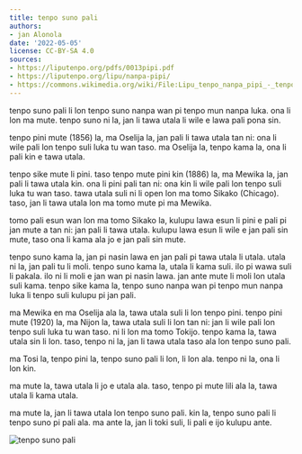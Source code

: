 ```yaml
---
title: tenpo suno pali
authors:
- jan Alonola
date: '2022-05-05'
license: CC-BY-SA 4.0
sources:
- https://liputenpo.org/pdfs/0013pipi.pdf
- https://liputenpo.org/lipu/nanpa-pipi/
- https://commons.wikimedia.org/wiki/File:Lipu_tenpo_nanpa_pipi_-_tenpo_suli_pali.png
---
```


tenpo suno pali li lon tenpo suno nanpa wan pi tenpo mun nanpa luka. ona li lon ma mute. tenpo suno ni la, jan li tawa utala li wile e lawa pali pona sin.

tenpo pini mute (1856) la, ma Oselija la, jan pali li tawa utala tan ni: ona li wile pali lon tenpo suli luka tu wan taso. ma Oselija la, tenpo kama la, ona li pali kin e tawa utala.

tenpo sike mute li pini. taso tenpo mute pini kin (1886) la, ma Mewika la, jan pali li tawa utala kin. ona li pini pali tan ni: ona kin li wile pali lon tenpo suli luka tu wan taso. tawa utala suli ni li open lon ma tomo Sikako (Chicago). taso, jan li tawa utala lon ma tomo mute pi ma Mewika.

tomo pali esun wan lon ma tomo Sikako la, kulupu lawa esun li pini e pali pi jan mute a tan ni: jan pali li tawa utala. kulupu lawa esun li wile e jan pali sin mute, taso ona li kama ala jo e jan pali sin mute.

tenpo suno kama la, jan pi nasin lawa en jan pali pi tawa utala li utala. utala ni la, jan pali tu li moli. tenpo suno kama la, utala li kama suli. ilo pi wawa suli li pakala. ilo ni li moli e jan wan pi nasin lawa. jan ante mute li moli lon utala suli kama. tenpo sike kama la, tenpo suno nanpa wan pi tenpo mun nanpa luka li tenpo suli kulupu pi jan pali.

ma Mewika en ma Oselija ala la, tawa utala suli li lon tenpo pini. tenpo pini mute (1920) la, ma Nijon la, tawa utala suli li lon tan ni: jan li wile pali lon tenpo suli luka tu wan taso. ni li lon ma tomo Tokijo. tenpo kama la, tawa utala sin li lon. taso, tenpo ni la, jan li tawa utala taso ala lon tenpo suno pali.

ma Tosi la, tenpo pini la, tenpo suno pali li lon, li lon ala. tenpo ni la, ona li lon kin.

ma mute la, tawa utala li jo e utala ala. taso, tenpo pi mute lili ala la, tawa utala li kama utala.

ma mute la, jan li tawa utala lon tenpo suno pali. kin la, tenpo suno pali li tenpo suno pi pali ala. ma ante la, jan li toki suli, li pali e ijo kulupu ante.

![tenpo suno pali](https://upload.wikimedia.org/wikipedia/commons/d/d5/Lipu_tenpo_nanpa_pipi_-_tenpo_suli_pali.png)